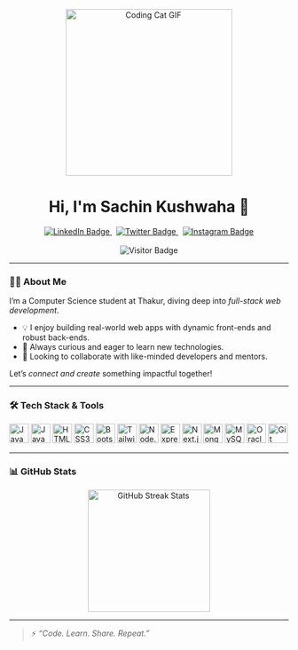 <div align="center">
  <img src="assets/catvdo.gif" alt="Coding Cat GIF" width="300" />
</div>


<h1 align="center">Hi, I'm Sachin Kushwaha 👋</h1>

<div align="center">
  <a href="https://linkedin.com/in/sachin624k" target="_blank">
    <img src="https://img.shields.io/badge/LinkedIn-0A66C2?style=for-the-badge&logo=linkedin&logoColor=white" alt="LinkedIn Badge"/>
  </a>&nbsp;
  <a href="https://twitter.com/sachin624k" target="_blank">
    <img src="https://img.shields.io/badge/Twitter-1DA1F2?style=for-the-badge&logo=twitter&logoColor=white" alt="Twitter Badge"/>
  </a>&nbsp;
  <a href="https://instagram.com/sachin624k" target="_blank">
    <img src="https://img.shields.io/badge/Instagram-E4405F?style=for-the-badge&logo=instagram&logoColor=white" alt="Instagram Badge"/>
  </a>
</div>

<br/>

<div align="center">
  <img src="https://komarev.com/ghpvc/?username=sachin624k&label=Profile%20views&color=0e75b6&style=flat" alt="Visitor Badge"/>
</div>

---

### 👨‍💻 About Me

I’m a Computer Science student at Thakur, diving deep into *full-stack web development*.

- 💡 I enjoy building real-world web apps with dynamic front-ends and robust back-ends.  
- 🚀 Always curious and eager to learn new technologies.  
- 🤝 Looking to collaborate with like-minded developers and mentors.

Let’s *connect and create* something impactful together!

---

### 🛠 Tech Stack & Tools

<div align="left">
  <img src="https://cdn.jsdelivr.net/gh/devicons/devicon/icons/javascript/javascript-original.svg" height="35" alt="JavaScript" />
  <img src="https://cdn.jsdelivr.net/gh/devicons/devicon/icons/java/java-original.svg" height="35" alt="Java" />
  <img src="https://cdn.jsdelivr.net/gh/devicons/devicon/icons/html5/html5-original.svg" height="35" alt="HTML5" />
  <img src="https://cdn.jsdelivr.net/gh/devicons/devicon/icons/css3/css3-original.svg" height="35" alt="CSS3" />
  <img src="https://cdn.jsdelivr.net/gh/devicons/devicon/icons/bootstrap/bootstrap-plain.svg" height="35" alt="Bootstrap" />
  <img src="https://img.icons8.com/color/48/000000/tailwindcss.png" height="35" alt="Tailwind CSS" />
  <img src="https://cdn.jsdelivr.net/gh/devicons/devicon/icons/nodejs/nodejs-original.svg" height="35" alt="Node.js" />
  <img src="https://cdn.jsdelivr.net/gh/devicons/devicon/icons/express/express-original.svg" height="35" alt="Express.js" />
  <img src="https://cdn.jsdelivr.net/gh/devicons/devicon/icons/nextjs/nextjs-original.svg" height="35" alt="Next.js" />
  <img src="https://cdn.jsdelivr.net/gh/devicons/devicon/icons/mongodb/mongodb-original.svg" height="35" alt="MongoDB" />
  <img src="https://cdn.jsdelivr.net/gh/devicons/devicon/icons/mysql/mysql-original.svg" height="35" alt="MySQL" />
  <img src="https://cdn.jsdelivr.net/gh/devicons/devicon/icons/oracle/oracle-original.svg" height="35" alt="Oracle" />
  <img src="https://cdn.jsdelivr.net/gh/devicons/devicon/icons/git/git-original.svg" height="35" alt="Git" />
</div>

---

### 📊 GitHub Stats

<div align="center">
  <img src="https://streak-stats.demolab.com?user=sachin624k&theme=dark&hide_border=false&border_radius=5" height="220" alt="GitHub Streak Stats" />
</div>

---

> ⚡ *“Code. Learn. Share. Repeat.”*
